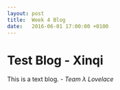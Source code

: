 ```yaml
---
layout: post
title:  Week 4 Blog
date:   2016-06-01 17:00:00 +0100
---
```

# Test Blog - Xinqi
This is a text blog.
\- *Team λ Lovelace*